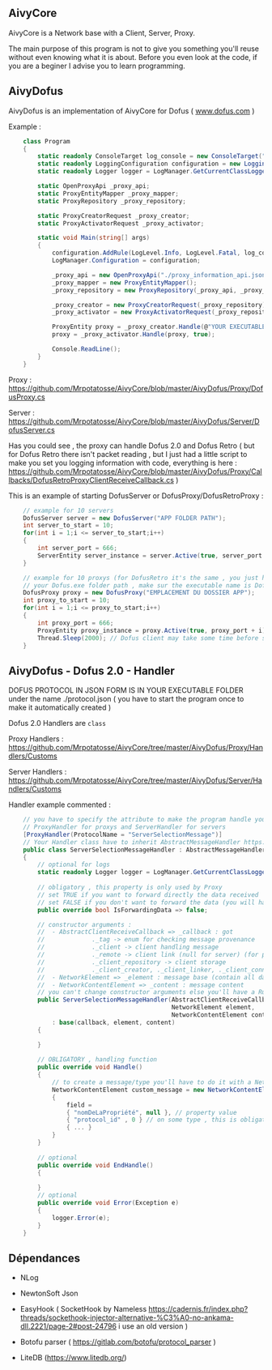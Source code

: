 <h2> AivyCore </h2>

AivyCore is a Network base with a Client, Server, Proxy.

The main purpose of this program is not to give you something you'll reuse without even knowing what it is about. Before you even look at the code, if you are a beginer I advise you to learn programming.

<h2> AivyDofus </h2>

AivyDofus is an implementation of AivyCore for Dofus ( www.dofus.com )

Example :

```csharp 
    class Program
    {
        static readonly ConsoleTarget log_console = new ConsoleTarget("log_console");
        static readonly LoggingConfiguration configuration = new LoggingConfiguration();
        static readonly Logger logger = LogManager.GetCurrentClassLogger();

        static OpenProxyApi _proxy_api;
        static ProxyEntityMapper _proxy_mapper;
        static ProxyRepository _proxy_repository;

        static ProxyCreatorRequest _proxy_creator;
        static ProxyActivatorRequest _proxy_activator;

        static void Main(string[] args)
        {
            configuration.AddRule(LogLevel.Info, LogLevel.Fatal, log_console);
            LogManager.Configuration = configuration;

            _proxy_api = new OpenProxyApi("./proxy_information_api.json");
            _proxy_mapper = new ProxyEntityMapper();
            _proxy_repository = new ProxyRepository(_proxy_api, _proxy_mapper);

            _proxy_creator = new ProxyCreatorRequest(_proxy_repository);
            _proxy_activator = new ProxyActivatorRequest(_proxy_repository);

            ProxyEntity proxy = _proxy_creator.Handle(@"YOUR EXECUTABLE FILE", 666);
            proxy = _proxy_activator.Handle(proxy, true);

            Console.ReadLine();
        }
    }
```

Proxy : https://github.com/Mrpotatosse/AivyCore/blob/master/AivyDofus/Proxy/DofusProxy.cs

Server : https://github.com/Mrpotatosse/AivyCore/blob/master/AivyDofus/Server/DofusServer.cs

Has you could see , the proxy can handle Dofus 2.0 and Dofus Retro ( but for Dofus Retro there isn't packet reading , but I just had a little script to make you set you logging information with code, everything is here : https://github.com/Mrpotatosse/AivyCore/blob/master/AivyDofus/Proxy/Callbacks/DofusRetroProxyClientReceiveCallback.cs )

This is an example of starting DofusServer or DofusProxy/DofusRetroProxy :

```csharp
    // example for 10 servers
    DofusServer server = new DofusServer("APP FOLDER PATH");
    int server_to_start = 10;
    for(int i = 1;i <= server_to_start;i++)
    {
        int server_port = 666;
        ServerEntity server_instance = server.Active(true, server_port + i); 
    }

    // example for 10 proxys (for DofusRetro it's the same , you just have to replace DofusProxy by DofusRetroProxy and DofusRetroProxy ctor got 
    // your Dofus.exe folder path , make sur the executable name is Dofus.exe (ONLY FOR RETRO) )
    DofusProxy proxy = new DofusProxy("EMPLACEMENT DU DOSSIER APP");
    int proxy_to_start = 10;
    for(int i = 1;i <= proxy_to_start;i++)
    {
        int proxy_port = 666;
        ProxyEntity proxy_instance = proxy.Active(true, proxy_port + i); 
        Thread.Sleep(2000); // Dofus client may take some time before starting , to avoid some client bug , make sur to sleep between each instance creator
    }
```

<h2> AivyDofus - Dofus 2.0 - Handler </h2>

DOFUS PROTOCOL IN JSON FORM IS IN YOUR EXECUTABLE FOLDER under the name ./protocol.json ( you have to start the program once to make it automatically created )

Dofus 2.0 Handlers are ``class`` 

Proxy Handlers : https://github.com/Mrpotatosse/AivyCore/tree/master/AivyDofus/Proxy/Handlers/Customs

Server Handlers : https://github.com/Mrpotatosse/AivyCore/tree/master/AivyDofus/Server/Handlers/Customs

Handler example commented : 

```csharp
    // you have to specify the attribute to make the program handle you message (set it to commentary if you don't want to handle it)
    // ProxyHandler for proxys and ServerHandler for servers
    [ProxyHandler(ProtocolName = "ServerSelectionMessage")]
    // Your Handler class have to inherit AbstractMessageHandler https://github.com/Mrpotatosse/AivyCore/blob/master/AivyDofus/Handler/AbstractMessageHandler.cs
    public class ServerSelectionMessageHandler : AbstractMessageHandler
    {
        // optional for logs
        static readonly Logger logger = LogManager.GetCurrentClassLogger();
        
        // obligatory , this property is only used by Proxy
        // set TRUE if you want to forward directly the data received 
        // set FALSE if you don't want to forward the data (you will have to send it manualy)
        public override bool IsForwardingData => false;

        // constructor arguments :
        //  - AbstractClientReceiveCallback => _callback : got
        //             ._tag -> enum for checking message provenance
        //             ._client -> client handling message
        //             ._remote -> client link (null for server) (for proxy , if _tag = Client then _remote = Dofus Server , else _remote = Dofus Client)
        //             ._client_repository -> client storage
        //             ._client_creator, ._client_linker, ._client_connector, ._client_disconnector -> class for client actions
        //  - NetworkElement => _element : message base (contain all data about the class reading and writing method)
        //  - NetworkContentElement => _content : message content
        // you can't change constructor arguments else you'll have a Runtime Error
        public ServerSelectionMessageHandler(AbstractClientReceiveCallback callback,
                                             NetworkElement element,
                                             NetworkContentElement content)
            : base(callback, element, content)
        {

        }
        
        // OBLIGATORY , handling function
        public override void Handle()
        {
            // to create a message/type you'll have to do it with a NetworkContentElement
            NetworkContentElement custom_message = new NetworkContentElement()
            {
                field = 
                { "nomDeLaPropriété", null }, // property value
                { "protocol_id" , 0 } // on some type , this is obligatory , check it on protocol.json , 'prefixed_by_type_id' value
                { ... }   
            }
        }
        
        // optional
        public override void EndHandle()
        {
        
        }
        // optional
        public override void Error(Exception e)
        {
            logger.Error(e);
        }
    }
```

<h2> Dépendances </h2>

- NLog

- NewtonSoft Json

- EasyHook ( SocketHook by Nameless https://cadernis.fr/index.php?threads/sockethook-injector-alternative-%C3%A0-no-ankama-dll.2221/page-2#post-24796 i use an old version )

- Botofu parser ( https://gitlab.com/botofu/protocol_parser )
  
- LiteDB (https://www.litedb.org/) 
